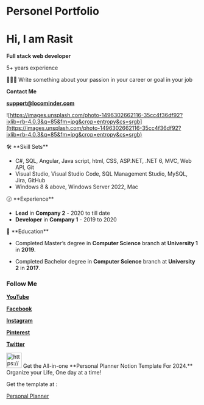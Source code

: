 # Personel Portfolio

# Hi, I am Rasit

**Full stack web developer**

5+ years experience

<aside>
🧑🏻‍🦰 Write something about your passion in your career or goal in your job

</aside>

**Contact Me**

[**support@locominder.com**](mailto:support@locominder.com)

![https://images.unsplash.com/photo-1496302662116-35cc4f36df92?ixlib=rb-4.0.3&q=85&fm=jpg&crop=entropy&cs=srgb](https://images.unsplash.com/photo-1496302662116-35cc4f36df92?ixlib=rb-4.0.3&q=85&fm=jpg&crop=entropy&cs=srgb)

<aside>
🛠 **Skill Sets**

</aside>

- C#, SQL, Angular, Java script, html, CSS, ASP.NET, .NET 6, MVC, Web API, Git
- Visual Studio, Visual Studio Code, SQL Management Studio, MySQL, Jira, GitHub
- Windows 8 & above, Windows Server 2022, Mac

<aside>
🕝 **Experience**

</aside>

- **Lead** in **Company 2** - 2020 to till date
- **Developer** in **Company 1** - 2019 to 2020

<aside>
📔 **Education**

</aside>

- Completed Master’s degree in **Computer Science** branch at **University 1** in **2019**.

- Completed Bachelor degree in **Computer Science** branch at **University 2** in **2017**.

### **Follow Me**

[**YouTube**](https://www.youtube.com/@Locominder)

[**Facebook**](https://www.facebook.com/people/Locominder-Apps/100092492256235)

[**Instagram**](https://www.instagram.com/locominder_apps/)

[**Pinterest**](https://www.pinterest.com/locominder/)

[**Twitter**](https://twitter.com/locominder)

<aside>
<img src="https://www.notion.so/icons/token_gray.svg" alt="https://www.notion.so/icons/token_gray.svg" width="40px" /> Get the All-in-one **Personal Planner Notion Template For 2024.** Organize your Life, One day at a time!

Get the template at : 

[Personal Planner](https://locominder.gumroad.com/l/rubyu)

</aside>
